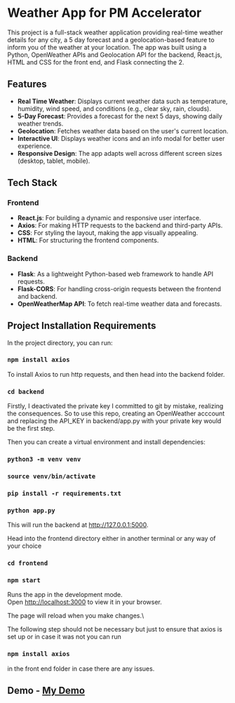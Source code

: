 # Weather App for PM Accelerator

This project is a full-stack weather application providing real-time weather details for any city, a 5 day forecast and a geolocation-based feature to inform you of the weather at your location. The app was built using a Python, OpenWeather APIs and Geolocation API for the backend, React.js, HTML and CSS for the front end, and Flask connecting the 2. 

## Features

 - **Real Time Weather**: Displays current weather data such as temperature, humidity, wind speed, and conditions (e.g., clear sky, rain, clouds).
 - **5-Day Forecast**: Provides a forecast for the next 5 days, showing daily weather trends.
 - **Geolocation**: Fetches weather data based on the user's current location.
 - **Interactive UI**: Displays weather icons and an info modal for better user experience.
 - **Responsive Design**: The app adapts well across different screen sizes (desktop, tablet, mobile).

## Tech Stack

### Frontend
 - **React.js**: For building a dynamic and responsive user interface.
 - **Axios**: For making HTTP requests to the backend and third-party APIs.
 - **CSS**: For styling the layout, making the app visually appealing.
 - **HTML**: For structuring the frontend components.

### Backend
 - **Flask**: As a lightweight Python-based web framework to handle API requests.
 - **Flask-CORS**: For handling cross-origin requests between the frontend and backend.
 - **OpenWeatherMap API**: To fetch real-time weather data and forecasts.
  

## Project Installation Requirements

In the project directory, you can run:

### `npm install axios`

To install Axios to run http requests,
and then head into the backend folder.
### `cd backend`
Firstly, I deactivated the private key I committed to git by mistake, realizing the consequences. So to use this repo, creating an OpenWeather acccount and replacing the API_KEY in backend/app.py with your private key would be the first step. 

Then you can create a virtual environment and install dependencies:
### `python3 -m venv venv`
### `source venv/bin/activate`
### `pip install -r requirements.txt`
### `python app.py`
This will run the backend at http://127.0.0.1:5000.


Head into the frontend directory either in another terminal or any way of your choice
### `cd frontend`
### `npm start`
Runs the app in the development mode.\
Open [http://localhost:3000](http://localhost:3000) to view it in your browser.

The page will reload when you make changes.\

The following step should not be necessary but just to ensure that axios is set up or in case it was not
you can run 
### `npm install axios` 
in the front end folder in case there are any issues.

## Demo - [My Demo](https://drive.google.com/file/d/1y70INN0hMAdb2s6g1lExZrG2ryBmdSF0/view?usp=sharing)
